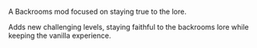A Backrooms mod focused on staying true to the lore.

Adds new challenging levels, staying faithful to the backrooms lore while keeping the vanilla experience.

